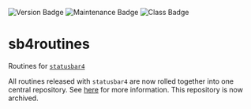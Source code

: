 ![Version Badge](https://img.shields.io/badge/Version-1.0-informational)
![Maintenance Badge](https://img.shields.io/badge/Maintained-no-success)
![Class Badge](https://img.shields.io/badge/Status-archived-important)

# sb4routines
Routines for [`statusbar4`](https://github.com/snhilde/statusbar4)

All routines released with `statusbar4` are now rolled together into one central repository. See [here](https://github.com/snhilde/statusbar4) for more information. This repository is now archived.
